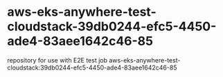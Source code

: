 # aws-eks-anywhere-test-cloudstack-39db0244-efc5-4450-ade4-83aee1642c46-85
repository for use with E2E test job aws-eks-anywhere-test-cloudstack:39db0244-efc5-4450-ade4-83aee1642c46-85
